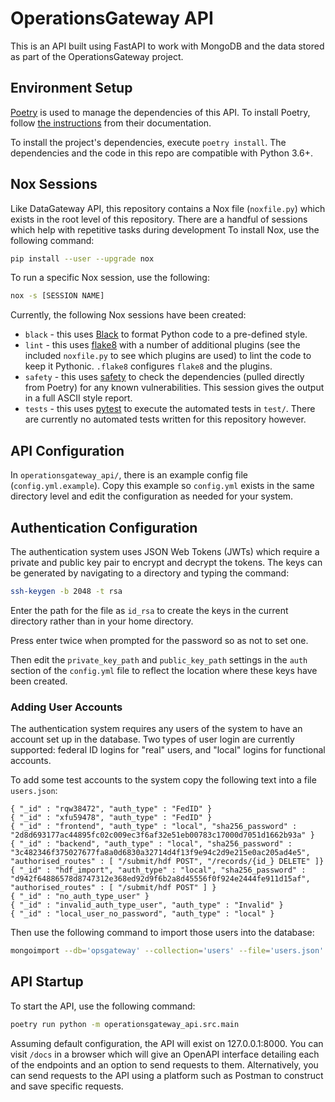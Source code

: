 # OperationsGateway API
This is an API built using FastAPI to work with MongoDB and the data stored as part of the OperationsGateway project.


## Environment Setup
[Poetry](https://python-poetry.org/) is used to manage the dependencies of this API. To install Poetry, follow [the instructions](https://python-poetry.org/docs/master/#installing-with-the-official-installer) from their documentation.

To install the project's dependencies, execute `poetry install`. The dependencies and the code in this repo are compatible with Python 3.6+.

## Nox Sessions
Like DataGateway API, this repository contains a Nox file (`noxfile.py`) which exists in the root level of this repository. There are a handful of sessions which help with repetitive tasks during development To install Nox, use the following command:

```bash
pip install --user --upgrade nox
```

To run a specific Nox session, use the following:

```bash
nox -s [SESSION NAME]
```

Currently, the following Nox sessions have been created:
- `black` - this uses [Black](https://black.readthedocs.io/en/stable/) to format Python code to a pre-defined style.
- `lint` - this uses [flake8](https://flake8.pycqa.org/en/latest/) with a number of additional plugins (see the included `noxfile.py` to see which plugins are used) to lint the code to keep it Pythonic. `.flake8` configures `flake8` and the plugins.
- `safety` - this uses [safety](https://github.com/pyupio/safety) to check the dependencies (pulled directly from Poetry) for any known vulnerabilities. This session gives the output in a full ASCII style report.
- `tests` - this uses [pytest](https://docs.pytest.org/en/stable/) to execute the automated tests in `test/`. There are currently no automated tests written for this repository however.

## API Configuration
In `operationsgateway_api/`, there is an example config file (`config.yml.example`). Copy this example so `config.yml` exists in the same directory level and edit the configuration as needed for your system.

## Authentication Configuration

The authentication system uses JSON Web Tokens (JWTs) which require a private and public key pair to encrypt and decrypt the tokens. The keys can be generated by navigating to a directory and typing the command:

```bash
ssh-keygen -b 2048 -t rsa
```

Enter the path for the file as `id_rsa` to create the keys in the current directory rather than in your home directory.

Press enter twice when prompted for the password so as not to set one.

Then edit the ```private_key_path``` and ```public_key_path``` settings in the ```auth``` section of the ```config.yml``` file to reflect the location where these keys have been created.

### Adding User Accounts

The authentication system requires any users of the system to have an account set up in the database. Two types of user login are currently supported: federal ID logins for "real" users, and "local" logins for functional accounts.

To add some test accounts to the system copy the following text into a file ```users.json```:
```
{ "_id" : "rqw38472", "auth_type" : "FedID" }
{ "_id" : "xfu59478", "auth_type" : "FedID" }
{ "_id" : "frontend", "auth_type" : "local", "sha256_password" : "2d8d693177ac44895fc02c009ec3f6af32e51eb00783c17000d7051d1662b93a" }
{ "_id" : "backend", "auth_type" : "local", "sha256_password" : "3c482346f375027677fa8a0d6830a32714d4f13f9e94c2d9e215e0ac205ad4e5", "authorised_routes" : [ "/submit/hdf POST", "/records/{id_} DELETE" ]}
{ "_id" : "hdf_import", "auth_type" : "local", "sha256_password" : "d942f64886578d8747312e368ed92d9f6b2a8d45556f0f924e2444fe911d15af", "authorised_routes" : [ "/submit/hdf POST" ] }
{ "_id" : "no_auth_type_user" }
{ "_id" : "invalid_auth_type_user", "auth_type" : "Invalid" }
{ "_id" : "local_user_no_password", "auth_type" : "local" }
```

Then use the following command to import those users into the database:

```bash
mongoimport --db='opsgateway' --collection='users' --file='users.json'
```

## API Startup
To start the API, use the following command:

```bash
poetry run python -m operationsgateway_api.src.main
```

Assuming default configuration, the API will exist on 127.0.0.1:8000. You can visit `/docs` in a browser which will give an OpenAPI interface detailing each of the endpoints and an option to send requests to them. Alternatively, you can send requests to the API using a platform such as Postman to construct and save specific requests.
